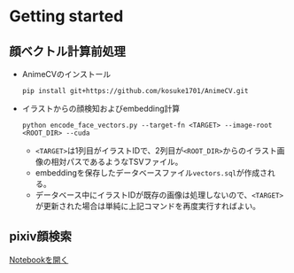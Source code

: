 # Getting started
## 顔ベクトル計算前処理

* AnimeCVのインストール

    ```
    pip install git+https://github.com/kosuke1701/AnimeCV.git
    ```
* イラストからの顔検知およびembedding計算

    ```
    python encode_face_vectors.py --target-fn <TARGET> --image-root <ROOT_DIR> --cuda
    ```

    * `<TARGET>`は1列目がイラストIDで、2列目が`<ROOT_DIR>`からのイラスト画像の相対パスであるようなTSVファイル。
    * embeddingを保存したデータベースファイル`vectors.sql`が作成される。
    * データベース中にイラストIDが既存の画像は処理しないので、`<TARGET>`が更新された場合は単純に上記コマンドを再度実行すればよい。
    
## pixiv顔検索

[Notebookを開く](https://colab.research.google.com/github/kosuke1701/illust-search/edit/master/face_search.ipynb)
